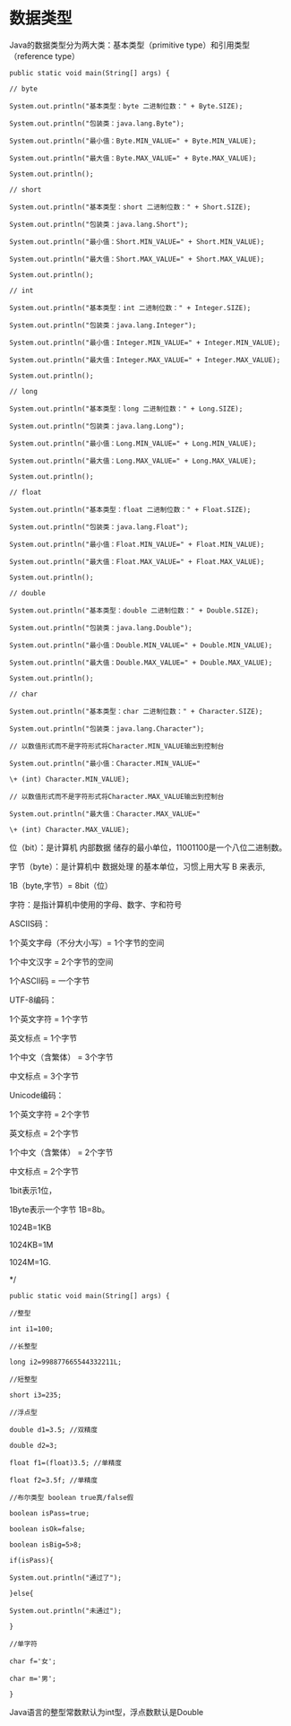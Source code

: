# **数据类型**

Java的数据类型分为两大类：基本类型（primitive type）和引用类型 （reference type） 

`public static void main(String[] args) {` 

`// byte` 

`System.out.println("基本类型：byte 二进制位数：" + Byte.SIZE);` 

`System.out.println("包装类：java.lang.Byte");` 

`System.out.println("最小值：Byte.MIN_VALUE=" + Byte.MIN_VALUE);` 

`System.out.println("最大值：Byte.MAX_VALUE=" + Byte.MAX_VALUE);` 

`System.out.println();` 

`// short` 

`System.out.println("基本类型：short 二进制位数：" + Short.SIZE);` 

`System.out.println("包装类：java.lang.Short");` 

`System.out.println("最小值：Short.MIN_VALUE=" + Short.MIN_VALUE);` 

`System.out.println("最大值：Short.MAX_VALUE=" + Short.MAX_VALUE);` 

`System.out.println();` 

`// int` 

`System.out.println("基本类型：int 二进制位数：" + Integer.SIZE);` 

`System.out.println("包装类：java.lang.Integer");` 



`System.out.println("最小值：Integer.MIN_VALUE=" + Integer.MIN_VALUE);` 

`System.out.println("最大值：Integer.MAX_VALUE=" + Integer.MAX_VALUE);` 

`System.out.println();` 

`// long` 

`System.out.println("基本类型：long 二进制位数：" + Long.SIZE);` 

`System.out.println("包装类：java.lang.Long");` 

`System.out.println("最小值：Long.MIN_VALUE=" + Long.MIN_VALUE);` 

`System.out.println("最大值：Long.MAX_VALUE=" + Long.MAX_VALUE);` 

`System.out.println();` 

`// float` 

`System.out.println("基本类型：float 二进制位数：" + Float.SIZE);` 

`System.out.println("包装类：java.lang.Float");` 

`System.out.println("最小值：Float.MIN_VALUE=" + Float.MIN_VALUE);` 

`System.out.println("最大值：Float.MAX_VALUE=" + Float.MAX_VALUE);` 

`System.out.println();` 

`// double` 

`System.out.println("基本类型：double 二进制位数：" + Double.SIZE);` 

`System.out.println("包装类：java.lang.Double");` 

`System.out.println("最小值：Double.MIN_VALUE=" + Double.MIN_VALUE);` 

`System.out.println("最大值：Double.MAX_VALUE=" + Double.MAX_VALUE);` 

`System.out.println();` 

`// char` 

`System.out.println("基本类型：char 二进制位数：" + Character.SIZE);` 

`System.out.println("包装类：java.lang.Character");` 

`// 以数值形式而不是字符形式将Character.MIN_VALUE输出到控制台` 

`System.out.println("最小值：Character.MIN_VALUE="` 

`\+ (int) Character.MIN_VALUE);` 

`// 以数值形式而不是字符形式将Character.MAX_VALUE输出到控制台` 

`System.out.println("最大值：Character.MAX_VALUE="` 

`\+ (int) Character.MAX_VALUE);` 



 

位（bit）：是计算机 内部数据 储存的最小单位，11001100是一个八位二进制数。 

字节（byte）：是计算机中 数据处理 的基本单位，习惯上用大写 B 来表示, 

1B（byte,字节）= 8bit（位） 

字符：是指计算机中使用的字母、数字、字和符号 

ASCIIS码： 

1个英文字母（不分大小写）= 1个字节的空间 

1个中文汉字 = 2个字节的空间 

1个ASCII码 = 一个字节 

UTF-8编码： 

1个英文字符 = 1个字节 

英文标点 = 1个字节 

1个中文（含繁体） = 3个字节 

中文标点 = 3个字节 

Unicode编码： 

1个英文字符 = 2个字节 

英文标点 = 2个字节 

1个中文（含繁体） = 2个字节 



中文标点 = 2个字节 

1bit表示1位， 

1Byte表示一个字节 1B=8b。 

1024B=1KB 

1024KB=1M 

1024M=1G. 

*/ 

`public static void main(String[] args) {` 

`//整型` 

`int i1=100;` 

`//长整型` 

`long i2=998877665544332211L;` 

`//短整型` 

`short i3=235;` 

`//浮点型` 

`double d1=3.5; //双精度` 

`double d2=3;` 

`float f1=(float)3.5; //单精度` 

`float f2=3.5f; //单精度` 

`//布尔类型 boolean true真/false假` 

`boolean isPass=true;` 

`boolean isOk=false;` 

`boolean isBig=5>8;` 

`if(isPass){` 

`System.out.println("通过了");` 

`}else{`

`System.out.println("未通过");` 

`}`

`//单字符` 

`char f='女';` 

`char m='男';` 

`}`



Java语言的整型常数默认为int型，浮点数默认是Double